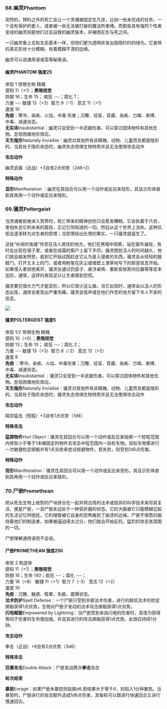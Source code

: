 ### 68.幽灵Phantom

突然的，预料之外的死亡会让一个灵魂被固定在凡世，比如一些未完成的任务，一个没有保护的爱人，或者被一些无法被打破的魔法所束缚。而那些具有强烈个性者变成的幽灵则是他们过去自我的幽灵版本，并被困在生与死之间。

一只幽灵看上去和生前基本一样，但他们更为透明并发出隐隐约约的绿光。它身体的真实形状十分模糊，有着模糊不清的边缘。

幽灵可以说通用语或高等秘奥语。

#### 幽灵PHANTOM 强度25

体型 1 惊惧生物 精魄\
感知 11（+1）；**黑暗视觉**\
防御 16；生命 15； 疯狂 ---；腐化 1；\
力量 --- 敏捷 13（+3）智力 9（-1） 意志 11（+1）\
速度 10\
**免疫**：寒冷、染疾、火焰、中毒
伤害；沉睡、目盲、耳聋、染疾、力竭、束缚、中毒、减速状态。\
**无实体**Insubstantial：幽灵只会受到一半武器伤害。可以穿过固体物件和其他生物。忽视困难地形效应。\
**天生隐形**Naturally
Invisible：幽灵对其他所有非精魄、动物、儿童而言都是隐形的。当其处于隐形状态时，幽灵失去惊惧生物特质并且无法使用攻击动作

**攻击动作**

幽灵武器（近战）+3且有2点优势（2d6+2）

**特殊动作**

**显形**Manifestation
：幽灵在其回合可以用一个动作或反应来现形。其显示形体直到其再用一个动作或反应来隐形。

### 69.骚灵Poltergeist

当灵魂被拒绝进入冥界时，死亡带来的精神创伤只会愈发糟糕。它会执着于凡世，害怕失去它的本来的面目，忘记它所知道的一切，然后从这个世界上消失。这种抗拒会逐渐转为对生者的怨恨；当怨恨结出仇恨的果实，一只骚灵就诞生了。

这些"吵闹的鬼魂"作祟在活人居住的地方。他们在黑暗中观察，站在窗外凝视，有时会出现在镜子里，或者在结霜的窗户上留下手印。骚灵困扰活人的时间越久，他们就会越发愤怒，直到它开始试图赶走它认为是入侵者的东西。骚灵会从轻轻的敲敲门，打开又关上的门，或者用粉笔在灰尘或墙壁上潦草地写下的邪恶信息开始。如果侵入者拒绝离开，骚灵会通过扔盘子、悬浮桌椅、重新安排房间位置等等变本加厉。通常，这样的表现足以让生者感到恐慌。

骚灵要花很大力气才能显形，所以它很少这么做。当它出现时，通常会以活人的形态出现，通常会表现出严重伤痛。骚灵会低声或在他们作祟的地方留下令人不安的信息。

![](https://sdlpic.oss-cn-beijing.aliyuncs.com/pic/Poltergeist.jpg)

#### 骚灵POLTERGEIST 强度5

体型 1/2 惊惧生物 精魄\
感知 10（+0）；**黑暗视觉**\
防御 13；生命 10； 疯狂 ---；腐化 2；\
力量 --- 敏捷 13（+3）智力 8（-2） 意志 12（+2）\
速度 8\
**免疫**
：寒冷、染疾、火焰、中毒伤害；沉睡、目盲、耳聋、染疾、力竭、束缚、中毒、减速状态。\
**无实体**Insubstantial
：骚灵只会受到一半武器伤害。可以穿过固体物件和其他生物。忽视困难地形效应。\
**天生隐形**Naturally
Invisible：骚灵对其他所有非精魄、动物、儿童而言都是隐形的。当其处于隐形状态时，骚灵失去惊惧生物特质并且无法使用攻击动作

**攻击动作**

隔空猛击（短程）+3且有1点优势（1d6）

**特殊攻击**

**猛掷物件**Hurl
Object：骚灵在其回合可以用一个动作或反应来抛掷一个短程范围内体型小于等于1未被固定的物件去攻击中程范围内一目标生物。目标生物需进行一次敏捷检定掷骰并有1点劣势来尝试规避物件。若失败，则受到1d6点伤害。

**特殊动作**

**现形**Manifestation：骚灵在其回合可以用一个动作或反应来现形。其显示形体直到其再用一个动作或反应来隐形。

### 70.尸嵌Promethean

把从死去生物上收割的尸块拼合在一起并用古怪的法术或怪异的科学技术来将其复活，便是尸嵌，一具尸嵌永远处于一种受折磨的状态。它的大脑被它只能模糊记起的生活记忆所困扰，它的理智被它自身的恐怖推到了崩溃的边缘。尸嵌不情愿的服侍着他们的制造者，如果被逼迫得太过分，他们就会开始反抗，猛烈的攻击其周围的一切。

尸嵌理解通用语但不会说。

#### 尸嵌PROMETHEAN 强度250

体型 2 构造体\
感知 11（+1）；**黑暗视觉**\
防御 16；生命 140；疯狂 ---；腐化 ---；\
力量 18（+8） 敏捷 11（+1）智力 7（-3） 意志 12（+2）\
速度 10\
**免疫**：沉睡、魅惑、眩晕、失能、震慑状态。\
**法术防护**Spell
Defense：一个尸嵌只受到半额法术伤害，进行的抵抗法术的检定掷骰获得1点优势。生物对尸嵌子发动的法术攻击掷骰获得1点劣势。\
**闪电赋能**Empowered by
Lightning：当尸嵌受到来自闪电的伤害时，其改为获得等同于伤害的生命值加值，并且其进行的攻击掷骰获得1点优势。此效应持续1分钟。

**攻击动作**

拳击（近战）+8且有2点优势（3d6）

**特殊攻击**

**双重攻击**Double Attack：尸嵌发动两次**拳击**攻击

**轮次结束**

**暴怒**Enrage：如果尸嵌未暴怒则投掷d6.若结果大于等于4，则陷入1分钟暴怒。当暴怒时，尸嵌进行的攻击额外造成1d6点伤害，其每轮可以既进行快速回合又进行慢速回合。
